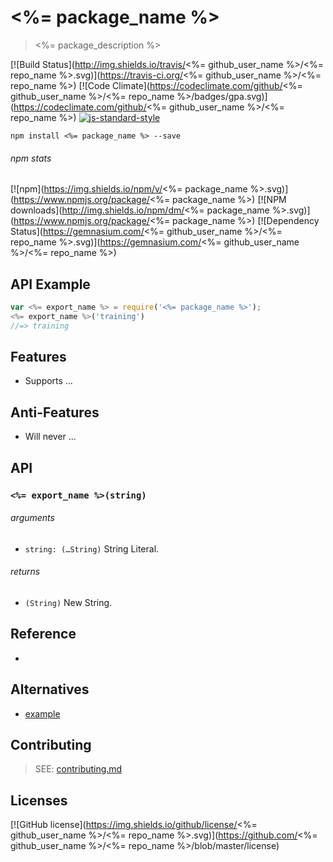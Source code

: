 # <%= package_name %>
> <%= package_description %>

[![Build Status](http://img.shields.io/travis/<%= github_user_name %>/<%= repo_name %>.svg)](https://travis-ci.org/<%= github_user_name %>/<%= repo_name %>) [![Code Climate](https://codeclimate.com/github/<%= github_user_name %>/<%= repo_name %>/badges/gpa.svg)](https://codeclimate.com/github/<%= github_user_name %>/<%= repo_name %>) [![js-standard-style](https://img.shields.io/badge/code%20style-standard-brightgreen.svg?style=flat)](https://github.com/feross/standard)

```shell
npm install <%= package_name %> --save
```

###### npm stats

[![npm](https://img.shields.io/npm/v/<%= package_name %>.svg)](https://www.npmjs.org/package/<%= package_name %>) [![NPM downloads](http://img.shields.io/npm/dm/<%= package_name %>.svg)](https://www.npmjs.org/package/<%= package_name %>) [![Dependency Status](https://gemnasium.com/<%= github_user_name %>/<%= repo_name %>.svg)](https://gemnasium.com/<%= github_user_name %>/<%= repo_name %>)

## API Example

```js
var <%= export_name %> = require('<%= package_name %>');
<%= export_name %>('training')
//=> training
```

## Features

 - Supports …

## Anti-Features

 - Will never …

## API

### `<%= export_name %>(string)`

###### arguments

 - `string: (…String)` String Literal.

###### returns

 - `(String)` New String.

## Reference

 - []()

## Alternatives

 - [example](https://example.com)

## Contributing

> SEE: [contributing.md](contributing.md)

## Licenses

[![GitHub license](https://img.shields.io/github/license/<%= github_user_name %>/<%= repo_name %>.svg)](https://github.com/<%= github_user_name %>/<%= repo_name %>/blob/master/license)
